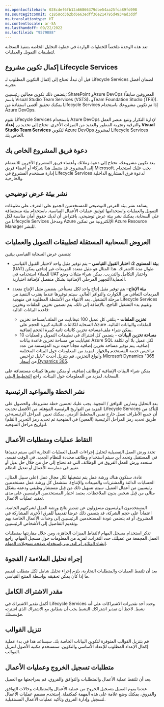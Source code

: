 ```yaml
---
ms.openlocfilehash: 028cdef6fb12a66866379dbe54aa25fca89fd098
ms.sourcegitcommit: c1858cd3b2bd6663edff36e214795d4934ad3ddf
ms.translationtype: HT
ms.contentlocale: ar-SA
ms.lasthandoff: 09/22/2022
ms.locfileid: "9579088"
---
```

تعد هذه الوحدة ملخصاً للخطوات الواردة في خطوة التحليل الخاصة بتنفيذ السحابة لتطبيقات التمويل والعمليات.

## <a name="complete-lifecycle-services-project-configuration"></a>إكمال تكوين مشروع Lifecycle Services

قبل أن تبدأ، تحتاج إلى إكمال التكوين المطلوب لـ Lifecycle Services لضمان أفضل تجربة.
 
يتضمن ذلك تكوين مجالين رئيسيين: SharePoint وAzure DevOps (المعروفين سابقاً باسم  Visual Studio Team Services (‏VSTS)، وTeam Foundation Studio (‏TFS)). يمكنك تحقيق أقصى استفادة من Lifecycle Services إذا تم تكوين مشروعك باستخدام Azure DevOps. 

تقوم Lifecycle Services باستخدام Azure DevOps لإدارة التكرار وتتبع عنصر العمل والترقية وتجربة المطور والعديد من الميزات الأخرى. تحتاج إلى تحديد زر **إعداد Visual Studio Team Services** لتكوين Azure DevOps لمشروع Lifecycle Services الخاص بك.

## <a name="invite-your-project-team"></a>دعوة فريق المشروع الخاص بك

بعد تكوين مشروعك، تحتاج إلى دعوة زملائك وأعضاء فريق المشروع الآخرين للانضمام إلى المشروع. قد يشمل هذا شركاء أو أعضاء فريق Microsoft. يجب عليك استخدام إدارة مستخدم المشروع في Lifecycle Services لدعوة فرق المشاريع الداخلية والخارجية.

## <a name="deploy-demo-environment"></a>نشر بيئة عرض توضيحي

يساعد نشر بيئة العرض التوضيحي للمستخدمين الجميع على التعرف على تطبيقات التمويل والعمليات واستخدامها لتوثيق عمليات الأعمال القياسية. باستخدام بيئة مستضافة على السحابة، يمكنك نشر بيئة عرض توضيحي، بافتراض أن لديك حقوق أمان مناسبة لكل من Lifecycle Services ومدخل Azure الإلكترونية من تمكين Azure Resource Manager للنشر.

## <a name="finance-and-operations-apps-standard-cloud-offering"></a>العروض السحابية المستقلة لتطبيقات التمويل والعمليات

يتضمن عرض السحابة القياسي بيئتين:

- **بيئة المستوى 2: اختبار القبول القياسي** – يتم توفير مثيل واحد لاختبار القبول القياسي (UAT) طوال مدة الاشتراك. هذا المثال هو مثيل متعدد المربعات غير إنتاجي يمكن للعملاء استخدامه في UAT واختبار التكامل والتدريب. يمكن شراء مثيلات وضع الحماية/التجهيز المرحلي الإضافية بشكل منفصل كإضافة اختيارية.
- **بيئة الإنتاج**– يتم توفير مثيل إنتاج واحد لكل مستأجر. يتضمن مثيل الإنتاج متعدد المربعات التعافي من الكوارث والتوافر العالي. سيتم توفيرها عندما يقترب التنفيذ من مرحلة التشغيل، بعد الانتهاء من الأنشطة المطلوبة في منهجية Lifecycle Services وتقييم بدء التشغيل الناجح. بالإضافة إلى ذلك، يتم تضمين تخزين الملفات وتخزين قاعدة البيانات التالية:

    - **تخزين الملفات** - يتلقى كل عميل 100 غيغابايت من الملف/مساحة تخزين السحابة للكائنات الثنائية كبيرة الحجم على Azure للملفات والبيانات الثنائية. يمكن شراء ملف/مساحة تخزين كائنات ثانية كبيرة الحجم إضافية.
    - **مساحة تخزين البيانات** - يتضمن كل اشتراك في تطبيقات التمويل والعمليات 10 غغيابايت من مساحة تخزين قاعدة بيانات Azure SQL لكل عميل بلا أي تكلفة إضافية. يتم توفير مساحة تخزين إضافية مجاناً حيث تزيد المؤسسة من عدد تراخيص خدمة المستخدم والجهاز. لمزيد من المعلومات حول البيئات المختلفة وأنواع التخزين، قم بتنزيل أحدث "دليل تراخيص Microsoft Dynamics ‏365" من [أسعار Dynamics 365](https://go.microsoft.com/fwlink/?LinkId=866544&clcid=0x409/?azure-portal=true).


يمكن شراء البيئات الإضافية كوظائف إضافية، أو يمكن نشرها كبيئات مستضافة على السحابة. لمزيد من المعلومات حول البيئات، راجع [التخطيط البيئي](/dynamics365/fin-ops-core/fin-ops/imp-lifecycle/environment-planning/?azure-portal=true).

## <a name="publish-plan-and-milestone-dates"></a>نشر الخطة والمواعيد الرئيسية

بعد التحليل وتمارين التوافق / الفجوة، يجب عليك تحسين خطة مشروعك والحصول على المزيد من التواريخ الرئيسية المؤهلة. من الأفضل تحديث Lifecycle Services للتأكد من أن جميع الأطراف تعمل خارج نفس المخطط الزمني. يمكنك تعيين المراحل الرئيسيةعن طريق تحديد رمز المراحل الرئيسية (المعين) في المنهجية ثم تحديد رمز التحرير (القلم) لتواريخ مراحل المنهجية.

## <a name="capture-business-processes-and-requirements"></a>التقاط عمليات ومتطلبات الأعمال

تحدد ورش العمل التفصيلية لتحليل إجراءات العمل العمليات التجارية التي سيتم تنفيذها في المستقبل وتحدد أين سيتم استخدام وظائف محددة للنظام الجديد. في الوقت نفسه، ستحدد ورش العمل الفروق في الوظائف التي قد تحتاج إلى حل من خلال حل بديل أو تغيير في ممارسة الأعمال أو تعديل النظام. 

عادة، ستكون هناك ورشة عمل يتم تشغيلها لكل مجال عمل (على سبيل المثال، الحسابات الدائنة والمشتريات والمبيعات والإنتاج). ستشمل كل ورشة عمل مستخدمين رئيسيين من أعمال العميل. سيتم تسهيل ذلك من قِبل مستشار وظيفي ودعمه بشكل مثالي من قِبل شخص يدون الملاحظات. يعتمد اختيار المستخدمين الرئيسيين على مدى تعقيد عمليات الأعمال.

المستخدمون الرئيسيون مسؤولون عن تقديم نتائج ورشة العمل لشركتهم الخاصة. اعتماداً على حجم الشركة، قد يتضمن ذلك عرضاً تقديمياً للفرق الأخرى المشاركة في المشروع، أو قد يتضمن عودة المستخدمين الرئيسيين إلى وحدات الأعمال الخاصة بهم وتقديم التفاصيل إلى الأشخاص الرئيسيين.

تذكر استخدام مسجل المهام لالتقاط الميزات الجاهزة، ومن خلال مقارنتها بمتطلبات العمل المجمعة من عميلك، حدد الثغرات. لمزيد من المعلومات حول مسجل المهام، راجع [إنشاء الوثائق أو التدريب باستخدام صفحة تسجيلات المهام](/dynamics365/fin-ops-core/dev-itpro/user-interface/task-recorder-training-docs/?azure-portal=true).

## <a name="perform-fitgap-analysis"></a>إجراء تحليل الملاءمة / الفجوة

بعد أن تلتقط العمليات والمتطلبات التجارية، يلزم إجراء تحليل شامل لكل متطلب لتقييم ما إذا كان يمكن تحقيقه بواسطة المنتج القياسي.

## <a name="complete-subscription-estimator"></a>مقدر الاشتراك الكامل

أكمل تقدير الاشتراك في Lifecycle Services وحدد أحد تقديرات الاشتراكات على أنه نشط. لاحظ أن تقدير اشتراكك النشط يجب أن يتطابق مع الاشتراك الذي اشترته مؤسستك.

## <a name="download-templates"></a>تنزيل القوالب

قم بتنزيل القوالب المتوفرة لتكوين البيانات الخاصة بك. سيساعد هذا في بدء عملية إكمال الإعداد المطلوب للإعداد الأساسي والتكوين. ستستخدم مكتبة الأصول لتنزيل القوالب.

## <a name="sign-off-requirements-and-business-processes"></a>متطلبات تسجيل الخروج وعمليات الأعمال

بعد أن تلتقط عملية الأعمال والمتطلبات والتوافق والفروق، قم بمراجعتها مع العميل. 

عندما يقوم العميل بتسجيل الخروج من عملية الأعمال والمتطلبات وحالات التوافق والفروق، يمكنك وضع علامة على هذه المهمة كمكتملة. استخدم مصمم عمليات الأعمال لتسجيل وإدارة الفروق وتأكيد عمليات الأعمال المستقبلية.

 
